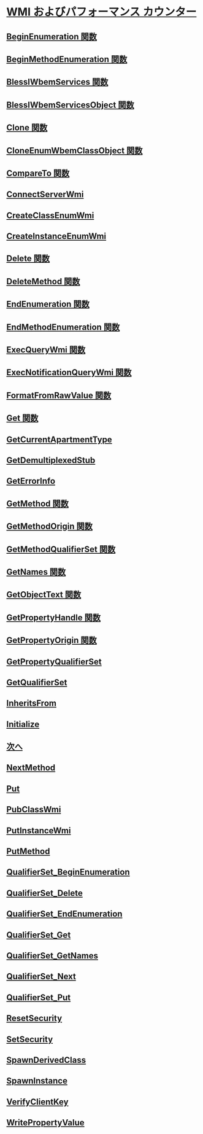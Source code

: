 # [WMI およびパフォーマンス カウンター](index.md)
## [BeginEnumeration 関数](beginenumeration.md)
## [BeginMethodEnumeration 関数](beginmethodenumeration.md)
## [BlessIWbemServices 関数](blessiwbemservices.md)
## [BlessIWbemServicesObject 関数](blessiwbemservicesobject.md)
## [Clone 関数](clone.md)
## [CloneEnumWbemClassObject 関数](cloneenumwbemclassobject.md)
## [CompareTo 関数](compareto.md)
## [ConnectServerWmi](connectserverwmi.md)
## [CreateClassEnumWmi](createclassenumwmi.md)
## [CreateInstanceEnumWmi](createinstanceenumwmi.md)
## [Delete 関数](delete.md)
## [DeleteMethod 関数](deletemethod.md)
## [EndEnumeration 関数](endenumeration.md)
## [EndMethodEnumeration 関数](endmethodenumeration.md)
## [ExecQueryWmi 関数](execquerywmi.md)
## [ExecNotificationQueryWmi 関数](execnotificationquerywmi.md)
## [FormatFromRawValue 関数](formatfromrawvalue.md)
## [Get 関数](get.md)
## [GetCurrentApartmentType](getcurrentapartmenttype.md)
## [GetDemultiplexedStub](getdemultiplexedstub.md)
## [GetErrorInfo](geterrorinfo.md) 
## [GetMethod 関数](getmethod.md)
## [GetMethodOrigin 関数](getmethodorigin.md)
## [GetMethodQualifierSet 関数](getmethodqualifierset.md)
## [GetNames 関数](getnames.md)
## [GetObjectText 関数](getobjecttext.md)
## [GetPropertyHandle 関数](getpropertyhandle.md)
## [GetPropertyOrigin 関数](getpropertyorigin.md)
## [GetPropertyQualifierSet](getpropertyqualifierset.md)
## [GetQualifierSet](getqualifierset.md)
## [InheritsFrom](inheritsfrom.md)
## [Initialize](initialize.md)
## [次へ](next.md)
## [NextMethod](nextmethod.md)
## [Put](put.md)
## [PubClassWmi](putclasswmi.md)
## [PutInstanceWmi](putinstancewmi.md)
## [PutMethod](putmethod.md)
## [QualifierSet_BeginEnumeration](qualifierset-beginenumeration.md)
## [QualifierSet_Delete](qualifierset-delete.md)
## [QualifierSet_EndEnumeration](qualifierset-endenumeration.md)
## [QualifierSet_Get](qualifierset-get.md)
## [QualifierSet_GetNames](qualifierset-getnames.md)
## [QualifierSet_Next](qualifierset-next.md)
## [QualifierSet_Put](qualifierset-put.md)
## [ResetSecurity](resetsecurity.md)
## [SetSecurity](setsecurity.md)
## [SpawnDerivedClass](spawnderivedclass.md)
## [SpawnInstance](spawninstance.md)
## [VerifyClientKey](verifyclientkey.md)
## [WritePropertyValue](writepropertyvalue.md)
